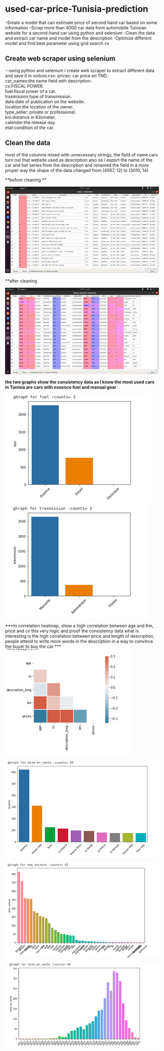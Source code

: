 # used-car-price-Tunisia-prediction
-Sreate a model that can estimate price of second hand car based on some information 
-Scrap more than 4000 car data from automobile Tunisian website for a second-hand car using python and selenium
-Clean the data and extract car name and model from the description
-Optimize different model and find best parameter using grid search cv
## Create web scraper using selenium
--using python and selenium i create web scraper to extract different data and save it in voiture.csv:
prices: car price en TND.<br>
car_names:the name field with description.<br>
cv:FISCAL POWER.<br>
fuel:fiscal power of a car.<br>
trasmission:type of transmission.<br>
date:date of publication on the website.<br>
location:the location of the owner.<br>
type_seller: private or professional.<br>
km:distance in Kilometer.<br>
calender:the release day.<br>
etat:condition of the car.<br>
## Clean the data
most of the columns mixed with unnecessary strings, the field of name cars turn out that website used as description also so I export the name of the car and her series from the description and renamed the field in a more proper way
the shape of the data changed from (4957, 12) to  (3010, 14)<br>

**before cleaning **<br>

![befor cleaning](https://github.com/Marwen-93/voiture_occasion/blob/master/voiture.png)<br>

**after cleaning<br>

![after cleaning](https://github.com/Marwen-93/voiture_occasion/blob/master/data_leaned.png)<br>

**the two graphs show the consistency data as I know the most used cars in Tunisia are cars with essence fuel and manual gear**<br>

![Fuel](https://github.com/Marwen-93/voiture_occasion/blob/master/photo/fuel.png)<br>
![Transmission](https://github.com/Marwen-93/voiture_occasion/blob/master/photo/transmission.png)<br>

***In correlation heatmap, show a high correlation between age and Km, price and cv this very logic and proof the consistency data what is interesting is the high  correlation between price and length of description, people attend to write more words in the description in a way to convince the buyer to buy the car ***
![corrolation](https://github.com/Marwen-93/voiture_occasion/blob/master/photo/correl.png)<br>





![location](https://github.com/Marwen-93/voiture_occasion/blob/master/photo/locatin_vente.png)<br>


![cars name](https://github.com/Marwen-93/voiture_occasion/blob/master/photo/nom_voiture.png)<br>


![year ](https://github.com/Marwen-93/voiture_occasion/blob/master/photo/mise_vente.png)<br>




